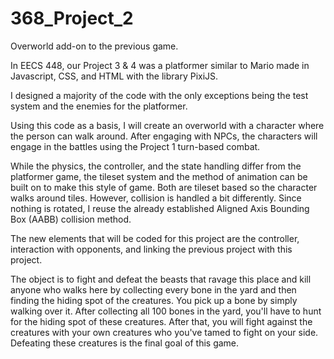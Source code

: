 # 368_Project_2
Overworld add-on to the previous game.

In EECS 448, our Project 3 & 4 was a platformer similar to Mario made in Javascript, CSS, and HTML with the library PixiJS.

I designed a majority of the code with the only exceptions being the test system and the enemies for the platformer. 

Using this code as a basis, I will create an overworld with a character where the person can walk around. After engaging with NPCs, the characters
will engage in the battles using the Project 1 turn-based combat.

While the physics, the controller, and the state handling differ from the platformer game, the tileset system and the method of animation can be built on
to make this style of game. Both are tileset based so the character walks around tiles. However, collision is handled a bit differently. Since nothing is rotated,
I reuse the already established Aligned Axis Bounding Box (AABB) collision method. 

The new elements that will be coded for this project are the controller, interaction with opponents, and linking the previous project with this project.

The object is to fight and defeat the beasts that ravage this place and kill anyone who walks here by collecting every bone in the yard and then finding the 
hiding spot of the creatures. You pick up a bone by simply walking over it. After collecting all 100 bones in the yard, you'll have to hunt for the hiding spot
of these creatures. After that, you will fight against the creatures with your own creatures who you've tamed to fight on your side. Defeating these creatures
is the final goal of this game.
